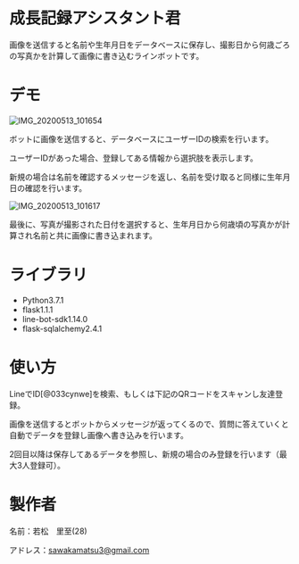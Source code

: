 # 成長記録アシスタント君
画像を送信すると名前や生年月日をデータベースに保存し、撮影日から何歳ごろの写真かを計算して画像に書き込むラインボットです。

# デモ
![IMG_20200513_101654](https://user-images.githubusercontent.com/35654936/82497938-19159d00-9b2a-11ea-8ab2-f60dab443b4e.png)

ボットに画像を送信すると、データベースにユーザーIDの検索を行います。

ユーザーIDがあった場合、登録してある情報から選択肢を表示します。

新規の場合は名前を確認するメッセージを返し、名前を受け取ると同様に生年月日の確認を行います。

![IMG_20200513_101617](https://user-images.githubusercontent.com/35654936/82498174-80cbe800-9b2a-11ea-9aa2-b0de8d6f4fee.png)

最後に、写真が撮影された日付を選択すると、生年月日から何歳頃の写真かが計算され名前と共に画像に書き込まれます。

# ライブラリ
- Python3.7.1
- flask1.1.1
- line-bot-sdk1.14.0
- flask-sqlalchemy2.4.1

# 使い方
LineでID[@033cynwe]を検索、もしくは下記のQRコードをスキャンし友達登録。

画像を送信するとボットからメッセージが返ってくるので、質問に答えていくと自動でデータを登録し画像へ書き込みを行います。

2回目以降は保存してあるデータを参照し、新規の場合のみ登録を行います（最大3人登録可）。

# 製作者
名前：若松　里至(28)

アドレス：sawakamatsu3@gmail.com
